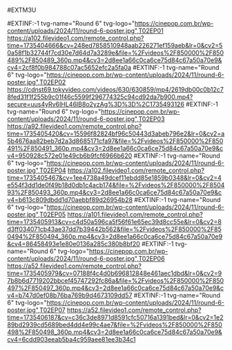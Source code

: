 #EXTM3U
 
#EXTINF:-1 tvg-name="Round 6" tvg-logo="https://cinepop.com.br/wp-content/uploads/2024/11/round-6-poster.jpg",T02EP01
https://a102.filevideo1.com/remote_control.php?time=1735404666&cv=248ed7858510948aab226271ef159aeb&lr=0&cv2=50a58f1b32744f7cd30e7d64d7a3289e&file=%2Fvideos%2F850000%2F850489%2F850489_360p.mp4&cv3=2d8ee1a66c0ca6ce75d84c67a50a70e9&cv4=2cf8f0b984788c07ac5652efc2a5fa0a
#EXTINF:-1 tvg-name="Round 6" tvg-logo="https://cinepop.com.br/wp-content/uploads/2024/11/round-6-poster.jpg",T02EP02
https://cdnst69.tokyvideo.com/videos/630/630859/mp4/2619db00c0b12c78fed31f1f255b9c01f46c5599f296774325c94cd92da7b900.mp4?secure=uus4yRv6IHL46IB8o2yzAg%3D%3D%2C1735493126
#EXTINF:-1 tvg-name="Round 6" tvg-logo="https://cinepop.com.br/wp-content/uploads/2024/11/round-6-poster.jpg",T02EP03
https://a92.filevideo1.com/remote_control.php?time=1735405420&cv=15596f82824bf96c50443d3abeb796e2&lr=0&cv2=a5b4676aa82beb7d2a3d8685171cfa97&file=%2Fvideos%2F850000%2F850491%2F850491_360p.mp4&cv3=2d8ee1a66c0ca6ce75d84c67a50a70e9&cv4=950928c572e01e49cb6b9fcf6966b620
#EXTINF:-1 tvg-name="Round 6" tvg-logo="https://cinepop.com.br/wp-content/uploads/2024/11/round-6-poster.jpg",T02EP04
https://a102.filevideo1.com/remote_control.php?time=1735405467&cv=1ee4738a49dcef11ebdd85e1859b0348&lr=0&cv2=4e554f3dd1de0f49b18d0db1c4acb174&file=%2Fvideos%2F850000%2F850493%2F850493_360p.mp4&cv3=2d8ee1a66c0ca6ce75d84c67a50a70e9&cv4=b613c809dbdd1d70aebbf89d26954b28
#EXTINF:-1 tvg-name="Round 6" tvg-logo="https://cinepop.com.br/wp-content/uploads/2024/11/round-6-poster.jpg",T02EP05
https://a101.filevideo1.com/remote_control.php?time=1735405913&cv=c4d50a596ca5f56f61e65ec39d8cc55e&lr=0&cv2=8d3ff034071cb43ae37dd7b39442b562&file=%2Fvideos%2F850000%2F850494%2F850494_360p.mp4&cv3=2d8ee1a66c0ca6ce75d84c67a50a70e9&cv4=86458493e1e80e0136a285c380b8bf20
#EXTINF:-1 tvg-name="Round 6" tvg-logo="https://cinepop.com.br/wp-content/uploads/2024/11/round-6-poster.jpg",T02EP06
https://a52.filevideo1.com/remote_control.php?time=1735405979&cv=07188f4c4d0b696812848e461aec1dbd&lr=0&cv2=97b8b6d7719202bbcef45747292fc86a&file=%2Fvideos%2F850000%2F850497%2F850497_360p.mp4&cv3=2d8ee1a66c0ca6ce75d84c67a50a70e9&cv4=b747d0ef08b76ba769b9d4673109dd57
#EXTINF:-1 tvg-name="Round 6" tvg-logo="https://cinepop.com.br/wp-content/uploads/2024/11/round-6-poster.jpg",T02EP07
https://a52.filevideo1.com/remote_control.php?time=1735406187&cv=c36c3de8971d8591cfc50716a1391bed&lr=0&cv2=1e289bd2939cd5689bed4dd4e99c4ae7&file=%2Fvideos%2F850000%2F850498%2F850498_360p.mp4&cv3=2d8ee1a66c0ca6ce75d84c67a50a70e9&cv4=6cdd903eeab5ba4c959aee81ee3b34c1
